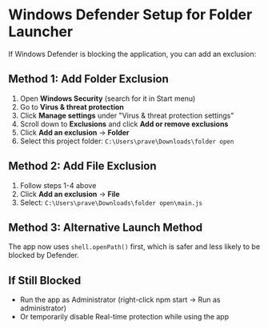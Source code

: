 # Windows Defender Setup for Folder Launcher

If Windows Defender is blocking the application, you can add an exclusion:

## Method 1: Add Folder Exclusion
1. Open **Windows Security** (search for it in Start menu)
2. Go to **Virus & threat protection**
3. Click **Manage settings** under "Virus & threat protection settings"
4. Scroll down to **Exclusions** and click **Add or remove exclusions**
5. Click **Add an exclusion** → **Folder**
6. Select this project folder: `C:\Users\prave\Downloads\folder open`

## Method 2: Add File Exclusion
1. Follow steps 1-4 above
2. Click **Add an exclusion** → **File**
3. Select: `C:\Users\prave\Downloads\folder open\main.js`

## Method 3: Alternative Launch Method
The app now uses `shell.openPath()` first, which is safer and less likely to be blocked by Defender.

## If Still Blocked
- Run the app as Administrator (right-click npm start → Run as administrator)
- Or temporarily disable Real-time protection while using the app
